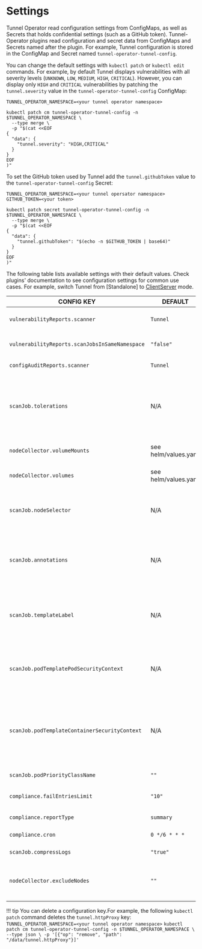 # Settings

Tunnel Operator read configuration settings from ConfigMaps, as well as Secrets that holds
confidential settings (such as a GitHub token). Tunnel-Operator plugins read configuration and secret data from ConfigMaps
and Secrets named after the plugin. For example, Tunnel configuration is stored in the ConfigMap and Secret named
`tunnel-operator-tunnel-config`.

You can change the default settings with `kubectl patch` or `kubectl edit` commands. For example, by default Tunnel
displays vulnerabilities with all severity levels (`UNKNOWN`, `LOW`, `MEDIUM`, `HIGH`, `CRITICAL`). However, you can
display only `HIGH` and `CRITICAL` vulnerabilities by patching the `tunnel.severity` value in the `tunnel-operator-tunnel-config`
ConfigMap:

```
TUNNEL_OPERATOR_NAMESPACE=<your tunnel operator namespace>
```

```
kubectl patch cm tunnel-operator-tunnel-config -n $TUNNEL_OPERATOR_NAMESPACE \
  --type merge \
  -p "$(cat <<EOF
{
  "data": {
    "tunnel.severity": "HIGH,CRITICAL"
  }
}
EOF
)"
```

To set the GitHub token used by Tunnel add the `tunnel.githubToken` value to the `tunnel-operator-tunnel-config` Secret:

```
TUNNEL_OPERATOR_NAMESPACE=<your tunnel opersator namespace>
GITHUB_TOKEN=<your token>
```

```
kubectl patch secret tunnel-operator-tunnel-config -n $TUNNEL_OPERATOR_NAMESPACE \
  --type merge \
  -p "$(cat <<EOF
{
  "data": {
    "tunnel.githubToken": "$(echo -n $GITHUB_TOKEN | base64)"
  }
}
EOF
)"
```

The following table lists available settings with their default values. Check plugins' documentation to see
configuration settings for common use cases. For example, switch Tunnel from [Standalone] to [ClientServer] mode.

| CONFIG   KEY                                                        | DEFAULT                               | DESCRIPTION                                                                                                                                                                                                                         |
|------------------------------------------------|---------------------------------------|-------------------------------------------------------------------------------------------------------------------------------------------------------------------------------------------------------------------------------------|
| `vulnerabilityReports.scanner`                                       | `Tunnel`                               | The name of the plugin that generates vulnerability reports. Either `Tunnel` or `Khulnasoft`.                                                                                                                                              |
| `vulnerabilityReports.scanJobsInSameNamespace`                       | `"false"`                             | Whether to run vulnerability scan jobs in same namespace of workload. Set `"true"` to enable.                                                                                                                                       |
| `configAuditReports.scanner`                                         | `Tunnel`                               | The name of the plugin that generates config audit reports.                                                                                                                                                                         |
| `scanJob.tolerations`                                                | N/A                                   | JSON representation of the [tolerations] to be applied to the scanner pods and node-collector so that they can run on nodes with matching taints. Example: `'[{"key":"key1", "operator":"Equal", "value":"value1", "effect":"NoSchedule"}]'`           |
| `nodeCollector.volumeMounts`| see helm/values.yaml | node-collector pod volumeMounts definition for collecting config files information
| `nodeCollector.volumes`| see helm/values.yaml | node-collector pod volumes definition for collecting config files information
| `scanJob.nodeSelector`                                                | N/A                                   | JSON representation of the [nodeSelector] to be applied to the scanner pods so that they can run on nodes with matching labels. Example: `'{"example.com/node-type":"worker", "cpu-type": "sandylake"}'`           |
| `scanJob.annotations`                                                 | N/A                                   | One-line comma-separated representation of the annotations which the user wants the scanner pods to be annotated with. Example: `foo=bar,env=stage` will annotate the scanner pods with the annotations `foo: bar` and `env: stage` |
| `scanJob.templateLabel`                                               | N/A                                   | One-line comma-separated representation of the template labels which the user wants the scanner pods to be labeled with. Example: `foo=bar,env=stage` will labeled the scanner pods with the labels `foo: bar` and `env: stage`     |
| `scanJob.podTemplatePodSecurityContext`                               | N/A                                   | One-line JSON representation of the template securityContext which the user wants the scanner and node collector pods to be secured with. Example: `{"RunAsUser": 1000, "RunAsGroup": 1000, "RunAsNonRoot": true}`                |
| `scanJob.podTemplateContainerSecurityContext`                         | N/A| One-line JSON representation of the template securityContext which the user wants the scanner and node collector containers (and their initContainers) to be amended with. Example: `{"allowPrivilegeEscalation": false, "capabilities": { "drop": ["ALL"]},"privileged": false, "readOnlyRootFilesystem": true }`|
| `scanJob.podPriorityClassName`                                       | `""`                                  | The value of the priorityClassName for job                                                                                                                                                                   |
| `compliance.failEntriesLimit`                                         | `"10"`                                | Limit the number of fail entries per control check in the cluster compliance detail report.                                                                                                                                         |
| `compliance.reportType`               | `summary`                   | this flag control the type of report generated summary or all                |
| `compliance.cron`                     | `0 */6 * * *`                   | this flag control the cron interval for compliance report generation                |
| `scanJob.compressLogs`                                         | `"true"`                              | Control whether scanjob output should be compressed                                                                                                                                     |
| `nodeCollector.excludeNodes`                        | `""`                      | excludeNodes comma-separated node labels that the node-collector job should exclude from scanning (example kubernetes.io/arch=arm64,team=dev)                                                                                                                                                                                                                                      |

!!! tip
    You can delete a configuration key.For example, the following `kubectl patch` command deletes the `tunnel.httpProxy` key:
    ```
    TUNNEL_OPERATOR_NAMESPACE=<your tunnel operator namespace>
    ```
    ```
    kubectl patch cm tunnel-operator-tunnel-config -n $TUNNEL_OPERATOR_NAMESPACE \
      --type json \
      -p '[{"op": "remove", "path": "/data/tunnel.httpProxy"}]'
    ```

[ClientServer]: ./docs/vulnerability-scanning/tunnel.md#clientserver
[tolerations]: https://kubernetes.io/docs/concepts/scheduling-eviction/taint-and-toleration
